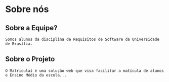 # Sobre nós

## Sobre a Equipe?

    Somos alunos da disciplina de Requisitos de Software da Universidade de Brasília.

## Sobre o Projeto

    O Matriculaí é uma solução web que visa facilitar a matícula de alunos e Ensino Médio da escola...